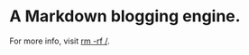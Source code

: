 # A Markdown blogging engine.

For more info, visit [rm -rf /](http://rm-rfslash.appspot.com/post/20130504/dragon).
